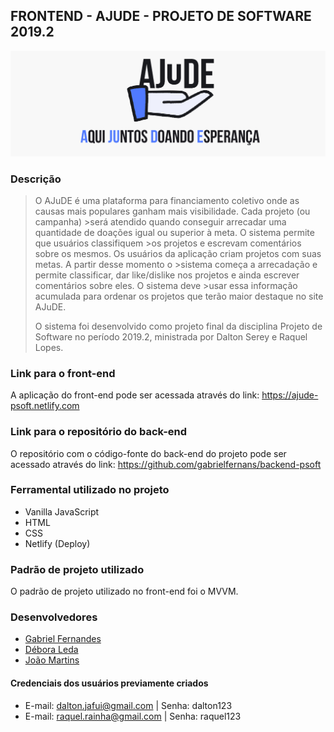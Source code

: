## FRONTEND - AJUDE - PROJETO DE SOFTWARE 2019.2

![Ajude logo](/styles/img/wallpaper2.jpg)

### Descrição

>O AJuDE é uma plataforma para financiamento coletivo onde as causas mais populares ganham mais visibilidade. Cada projeto (ou campanha) >será atendido quando conseguir arrecadar uma quantidade de doações igual ou superior à meta. O sistema permite que usuários classifiquem >os projetos e escrevam comentários sobre os mesmos. Os usuários da aplicação criam projetos com suas metas. A partir desse momento o >sistema começa a arrecadação e permite classificar, dar like/dislike nos projetos e ainda escrever comentários sobre eles. O sistema deve >usar essa informação acumulada para ordenar os projetos que terão maior destaque no site AJuDE. 
>
>O sistema foi desenvolvido como projeto final da disciplina Projeto de Software no período 2019.2, ministrada por Dalton Serey e Raquel Lopes.

### Link para o front-end

A aplicação do front-end pode ser acessada através do link: https://ajude-psoft.netlify.com

### Link para o repositório do back-end
O repositório com o código-fonte do back-end do projeto pode ser acessado através do link: https://github.com/gabrielfernans/backend-psoft

### Ferramental utilizado no projeto
* Vanilla JavaScript
* HTML
* CSS
* Netlify (Deploy)

### Padrão de projeto utilizado
O padrão de projeto utilizado no front-end foi o MVVM.

### Desenvolvedores
* [Gabriel Fernandes](https://github.com/gabrielfernans)
* [Débora Leda](https://github.com/deboraleda)
* [João Martins](https://github.com/joaobnd)

#### Credenciais dos usuários previamente criados
* E-mail: dalton.jafui@gmail.com  | Senha: dalton123
* E-mail: raquel.rainha@gmail.com | Senha: raquel123
